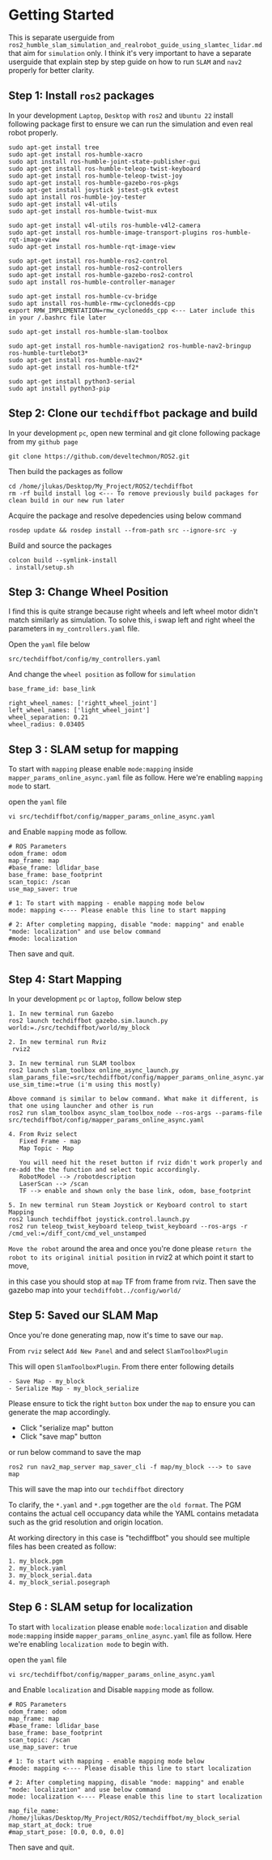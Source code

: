 # Getting Started

This is separate userguide from `ros2_humble_slam_simulation_and_realrobot_guide_using_slamtec_lidar.md`
that aim for `simulation` only. I think it's very important to have a separate userguide that explain step by step
guide on how to run `SLAM` and `nav2` properly for better clarity.

## Step 1: Install `ros2` packages

In your development `Laptop`, `Desktop` with `ros2` and `Ubuntu 22` install following package first to ensure we can run the simulation and even real robot properly.

```
sudo apt-get install tree
sudo apt-get install ros-humble-xacro
sudo apt install ros-humble-joint-state-publisher-gui
sudo apt-get install ros-humble-teleop-twist-keyboard
sudo apt-get install ros-humble-teleop-twist-joy
sudo apt-get install ros-humble-gazebo-ros-pkgs 
sudo apt-get install joystick jstest-gtk evtest
sudo apt install ros-humble-joy-tester
sudo apt-get install v4l-utils
sudo apt-get install ros-humble-twist-mux

sudo apt-get install v4l-utils ros-humble-v4l2-camera
sudo apt-get install ros-humble-image-transport-plugins ros-humble-rqt-image-view
sudo apt-get install ros-humble-rqt-image-view

sudo apt-get install ros-humble-ros2-control
sudo apt-get install ros-humble-ros2-controllers
sudo apt-get install ros-humble-gazebo-ros2-control
sudo apt install ros-humble-controller-manager

sudo apt-get install ros-humble-cv-bridge
sudo apt install ros-humble-rmw-cyclonedds-cpp
export RMW_IMPLEMENTATION=rmw_cyclonedds_cpp <--- Later include this in your /.bashrc file later

sudo apt-get install ros-humble-slam-toolbox

sudo apt-get install ros-humble-navigation2 ros-humble-nav2-bringup ros-humble-turtlebot3*
sudo apt-get install ros-humble-nav2*
sudo apt-get install ros-humble-tf2*

sudo apt-get install python3-serial
sudo apt install python3-pip
```

## Step 2: Clone our `techdiffbot` package and build

In your development `pc`, open new terminal and git clone following package from my `github page`

```
git clone https://github.com/develtechmon/ROS2.git
```
Then build the packages as follow
```
cd /home/jlukas/Desktop/My_Project/ROS2/techdiffbot
rm -rf build install log <--- To remove previously build packages for clean build in our new run later
```
Acquire the package and resolve depedencies using below command
```
rosdep update && rosdep install --from-path src --ignore-src -y
```
Build and source the packages
```
colcon build --symlink-install
. install/setup.sh
```

## Step 3: Change Wheel Position

I find this is quite strange because right wheels and left wheel motor didn't match similarly as simulation.
To solve this, i swap left and right wheel the parameters in `my_controllers.yaml` file.

Open the `yaml` file below 
```
src/techdiffbot/config/my_controllers.yaml
```

And change the `wheel position` as follow for `simulation`
```
base_frame_id: base_link

right_wheel_names: ['rightt_wheel_joint']
left_wheel_names: ['light_wheel_joint']
wheel_separation: 0.21
wheel_radius: 0.03405
```

## Step 3 : SLAM setup for mapping

To start with `mapping` please enable `mode:mapping` inside `mapper_params_online_async.yaml` file as follow.
Here we're enabling `mapping mode` to start.

open the `yaml` file
```
vi src/techdiffbot/config/mapper_params_online_async.yaml 
```

and Enable `mapping` mode as follow.
```
# ROS Parameters
odom_frame: odom
map_frame: map
#base_frame: ldlidar_base
base_frame: base_footprint 
scan_topic: /scan
use_map_saver: true

# 1: To start with mapping - enable mapping mode below
mode: mapping <---- Please enable this line to start mapping

# 2: After completing mapping, disable "mode: mapping" and enable "mode: localization" and use below command
#mode: localization
```
Then save and quit.


## Step 4: Start Mapping

In your development `pc` or `laptop`, follow below step
```
1. In new terminal run Gazebo
ros2 launch techdiffbot gazebo.sim.launch.py world:=./src/techdiffbot/world/my_block

2. In new terminal run Rviz
 rviz2

3. In new terminal run SLAM toolbox
ros2 launch slam_toolbox online_async_launch.py slam_params_file:=src/techdiffbot/config/mapper_params_online_async.yaml use_sim_time:=true (i'm using this mostly)

Above command is similar to below command. What make it different, is that one using launcher and other is run
ros2 run slam_toolbox async_slam_toolbox_node --ros-args --params-file src/techdiffbot/config/mapper_params_online_async.yaml

4. From Rviz select
   Fixed Frame - map
   Map Topic - Map

   You will need hit the reset button if rviz didn't work properly and re-add the the function and select topic accordingly.
   RobotModel --> /robotdescription
   LaserScan --> /scan
   TF --> enable and shown only the base link, odom, base_footprint
   
5. In new terminal run Steam Joystick or Keyboard control to start Mapping
ros2 launch techdiffbot joystick.control.launch.py
ros2 run teleop_twist_keyboard teleop_twist_keyboard --ros-args -r /cmd_vel:=/diff_cont/cmd_vel_unstamped
```

`Move the robot` around the area and once you're done please `return the robot to its original initial
position` in rviz2 at which point it start to move, 

in this case you should stop at `map` TF from frame from rviz. Then save the gazebo map into 
your `techdiffobt../config/world/`

## Step 5: Saved our SLAM Map

Once you're done generating map, now it's time to save our `map`.

From `rviz` select `Add New Panel` and and select `SlamToolboxPlugin`

This will open `SlamToolboxPlugin`. From there enter following details

```
- Save Map - my_block
- Serialize Map - my_block_serialize
```

Please ensure to tick the right `button` box under the `map` to ensure you can generate the map accordingly.

* Click "serialize map"  button
* Click "save map" button 

or run below command to save the map
```
ros2 run nav2_map_server map_saver_cli -f map/my_block ---> to save map
```

This will save the map into our `techdiffbot` directory

To clarify, the `*.yaml` and `*.pgm` together are the `old format`. The PGM contains the actual cell occupancy data while the YAML contains metadata such as the grid resolution and origin location. 

At working directory in this case is "techdiffbot" you should see multiple files has been created as follow:
```
1. my_block.pgm
2. my_block.yaml
3. my_block_serial.data
4. my_block_serial.posegraph
```

## Step 6 : SLAM setup for localization

To start with `localization` please enable `mode:localization` and disable `mode:mapping` inside `mapper_params_online_async.yaml` file as follow.
Here we're enabling `localization mode` to begin with.

open the `yaml` file
```
vi src/techdiffbot/config/mapper_params_online_async.yaml 
```

and Enable `localization` and Disable `mapping` mode as follow.
```
# ROS Parameters
odom_frame: odom
map_frame: map
#base_frame: ldlidar_base
base_frame: base_footprint 
scan_topic: /scan
use_map_saver: true

# 1: To start with mapping - enable mapping mode below
#mode: mapping <---- Please disable this line to start localization

# 2: After completing mapping, disable "mode: mapping" and enable "mode: localization" and use below command
mode: localization <---- Please enable this line to start localization

map_file_name: /home/jlukas/Desktop/My_Project/ROS2/techdiffbot/my_block_serial
map_start_at_dock: true
#map_start_pose: [0.0, 0.0, 0.0]
```
Then save and quit.



